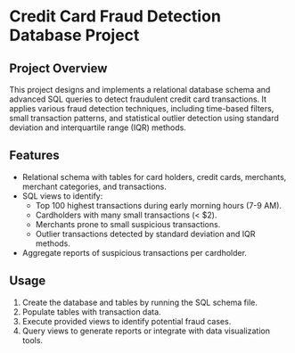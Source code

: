 # Credit Card Fraud Detection Database Project

## Project Overview
This project designs and implements a relational database schema and advanced SQL queries to detect fraudulent credit card transactions. It applies various fraud detection techniques, including time-based filters, small transaction patterns, and statistical outlier detection using standard deviation and interquartile range (IQR) methods.

## Features
- Relational schema with tables for card holders, credit cards, merchants, merchant categories, and transactions.
- SQL views to identify:
  - Top 100 highest transactions during early morning hours (7-9 AM).
  - Cardholders with many small transactions (< $2).
  - Merchants prone to small suspicious transactions.
  - Outlier transactions detected by standard deviation and IQR methods.
- Aggregate reports of suspicious transactions per cardholder.

## Usage
1. Create the database and tables by running the SQL schema file.
2. Populate tables with transaction data.
3. Execute provided views to identify potential fraud cases.
4. Query views to generate reports or integrate with data visualization tools.
